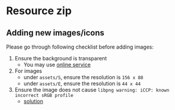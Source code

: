 # Resource zip

## Adding new images/icons

Please go through following checklist before adding images:

1. Ensure the background is transparent
	- You may use [online service](https://www.remove.bg/)
2. For images
	- under `assets/S`, ensure the resolution is `156 x 88`
	- under `assets/E`, ensure the resolution is `44 x 44`
3. Ensure the image does not cause `libpng warning: iCCP: known incorrect sRGB profile`
	- [solution](https://stackoverflow.com/questions/22745076/libpng-warning-iccp-known-incorrect-srgb-profile)